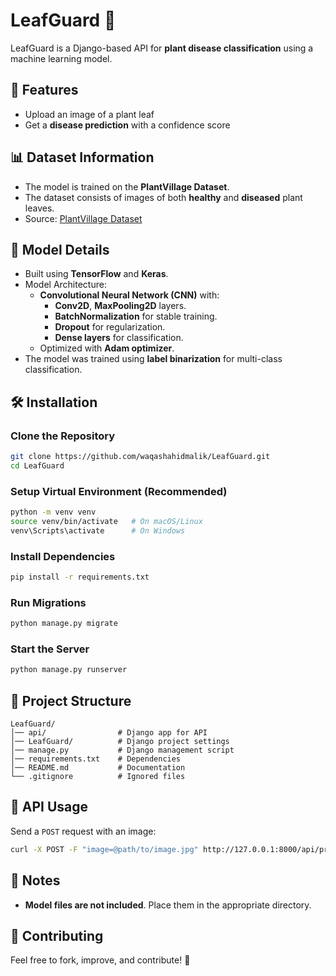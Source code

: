 
# **LeafGuard 🌿**  

LeafGuard is a Django-based API for **plant disease classification** using a machine learning model.  

## **🚀 Features**  
- Upload an image of a plant leaf  
- Get a **disease prediction** with a confidence score

## **📊 Dataset Information**
- The model is trained on the **PlantVillage Dataset**.
- The dataset consists of images of both **healthy** and **diseased** plant leaves.
- Source: [PlantVillage Dataset](https://www.kaggle.com/datasets/waqashahidmalik/plantvillage/)

## **🧠 Model Details**
- Built using **TensorFlow** and **Keras**.
- Model Architecture:
  - **Convolutional Neural Network (CNN)** with:
    - **Conv2D**, **MaxPooling2D** layers.
    - **BatchNormalization** for stable training.
    - **Dropout** for regularization.
    - **Dense layers** for classification.
  - Optimized with **Adam optimizer**.
- The model was trained using **label binarization** for multi-class classification.

## **🛠️ Installation**  

### **Clone the Repository**  
```sh
git clone https://github.com/waqashahidmalik/LeafGuard.git
cd LeafGuard
```

### **Setup Virtual Environment (Recommended)**  
```sh
python -m venv venv  
source venv/bin/activate   # On macOS/Linux  
venv\Scripts\activate      # On Windows  
```

### **Install Dependencies**  
```sh
pip install -r requirements.txt
```

### **Run Migrations**  
```sh
python manage.py migrate
```

### **Start the Server**  
```sh
python manage.py runserver
```

## **📂 Project Structure**  
```
LeafGuard/
│── api/                # Django app for API
│── LeafGuard/          # Django project settings
│── manage.py           # Django management script
│── requirements.txt    # Dependencies
│── README.md           # Documentation
└── .gitignore          # Ignored files
```

## **🚀 API Usage**  
Send a `POST` request with an image:  
```sh
curl -X POST -F "image=@path/to/image.jpg" http://127.0.0.1:8000/api/predict/
```

## **📌 Notes**  
- **Model files are not included**. Place them in the appropriate directory.

## **🤝 Contributing**
Feel free to fork, improve, and contribute! 🚀

